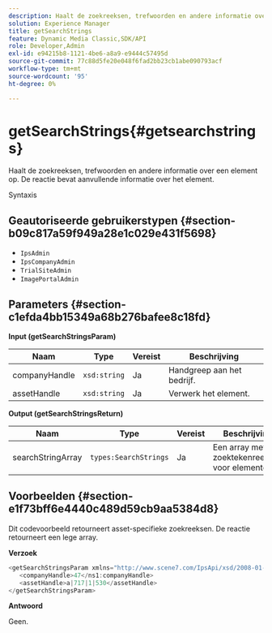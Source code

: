 ```yaml
---
description: Haalt de zoekreeksen, trefwoorden en andere informatie over een element op. De reactie bevat aanvullende informatie over het element.
solution: Experience Manager
title: getSearchStrings
feature: Dynamic Media Classic,SDK/API
role: Developer,Admin
exl-id: e94215b8-1121-4be6-a8a9-e9444c57495d
source-git-commit: 77c88d5fe20e048f6fad2bb23cb1abe090793acf
workflow-type: tm+mt
source-wordcount: '95'
ht-degree: 0%

---
```


# getSearchStrings{#getsearchstrings}

Haalt de zoekreeksen, trefwoorden en andere informatie over een element op. De reactie bevat aanvullende informatie over het element.

Syntaxis

## Geautoriseerde gebruikerstypen {#section-b09c817a59f949a28e1c029e431f5698}

* `IpsAdmin`
* `IpsCompanyAdmin`
* `TrialSiteAdmin`
* `ImagePortalAdmin`

## Parameters {#section-c1efda4bb15349a68b276bafee8c18fd}

**Input (getSearchStringsParam)**

| Naam | Type | Vereist | Beschrijving |
|---|---|---|---|
| companyHandle | `xsd:string` | Ja | Handgreep aan het bedrijf. |
| assetHandle | `xsd:string` | Ja | Verwerk het element. |

**Output (getSearchStringsReturn)**

| Naam | Type | Vereist | Beschrijving |
|---|---|---|---|
| searchStringArray | `types:SearchStrings` | Ja | Een array met zoektekenreeksen voor elementen. |

## Voorbeelden {#section-e1f73bff6e4440c489d59cb9aa5384d8}

Dit codevoorbeeld retourneert asset-specifieke zoekreeksen. De reactie retourneert een lege array.

**Verzoek**

```java
<getSearchStringsParam xmlns="http://www.scene7.com/IpsApi/xsd/2008-01-15">
   <companyHandle>47</ns1:companyHandle>
   <assetHandle>a|717|1|530</assetHandle>
</getSearchStringsParam>
```

**Antwoord**

Geen.

